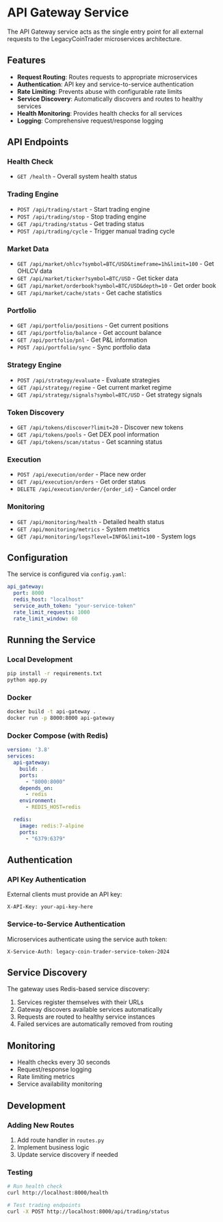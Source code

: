 # API Gateway Service

The API Gateway service acts as the single entry point for all external requests to the LegacyCoinTrader microservices architecture.

## Features

- **Request Routing**: Routes requests to appropriate microservices
- **Authentication**: API key and service-to-service authentication
- **Rate Limiting**: Prevents abuse with configurable rate limits
- **Service Discovery**: Automatically discovers and routes to healthy services
- **Health Monitoring**: Provides health checks for all services
- **Logging**: Comprehensive request/response logging

## API Endpoints

### Health Check
- `GET /health` - Overall system health status

### Trading Engine
- `POST /api/trading/start` - Start trading engine
- `POST /api/trading/stop` - Stop trading engine
- `GET /api/trading/status` - Get trading status
- `POST /api/trading/cycle` - Trigger manual trading cycle

### Market Data
- `GET /api/market/ohlcv?symbol=BTC/USD&timeframe=1h&limit=100` - Get OHLCV data
- `GET /api/market/ticker?symbol=BTC/USD` - Get ticker data
- `GET /api/market/orderbook?symbol=BTC/USD&depth=10` - Get order book
- `GET /api/market/cache/stats` - Get cache statistics

### Portfolio
- `GET /api/portfolio/positions` - Get current positions
- `GET /api/portfolio/balance` - Get account balance
- `GET /api/portfolio/pnl` - Get P&L information
- `POST /api/portfolio/sync` - Sync portfolio data

### Strategy Engine
- `POST /api/strategy/evaluate` - Evaluate strategies
- `GET /api/strategy/regime` - Get current market regime
- `GET /api/strategy/signals?symbol=BTC/USD` - Get strategy signals

### Token Discovery
- `GET /api/tokens/discover?limit=20` - Discover new tokens
- `GET /api/tokens/pools` - Get DEX pool information
- `GET /api/tokens/scan/status` - Get scanning status

### Execution
- `POST /api/execution/order` - Place new order
- `GET /api/execution/orders` - Get order status
- `DELETE /api/execution/order/{order_id}` - Cancel order

### Monitoring
- `GET /api/monitoring/health` - Detailed health status
- `GET /api/monitoring/metrics` - System metrics
- `GET /api/monitoring/logs?level=INFO&limit=100` - System logs

## Configuration

The service is configured via `config.yaml`:

```yaml
api_gateway:
  port: 8000
  redis_host: "localhost"
  service_auth_token: "your-service-token"
  rate_limit_requests: 1000
  rate_limit_window: 60
```

## Running the Service

### Local Development
```bash
pip install -r requirements.txt
python app.py
```

### Docker
```bash
docker build -t api-gateway .
docker run -p 8000:8000 api-gateway
```

### Docker Compose (with Redis)
```yaml
version: '3.8'
services:
  api-gateway:
    build: .
    ports:
      - "8000:8000"
    depends_on:
      - redis
    environment:
      - REDIS_HOST=redis

  redis:
    image: redis:7-alpine
    ports:
      - "6379:6379"
```

## Authentication

### API Key Authentication
External clients must provide an API key:
```
X-API-Key: your-api-key-here
```

### Service-to-Service Authentication
Microservices authenticate using the service auth token:
```
X-Service-Auth: legacy-coin-trader-service-token-2024
```

## Service Discovery

The gateway uses Redis-based service discovery:

1. Services register themselves with their URLs
2. Gateway discovers available services automatically
3. Requests are routed to healthy service instances
4. Failed services are automatically removed from routing

## Monitoring

- Health checks every 30 seconds
- Request/response logging
- Rate limiting metrics
- Service availability monitoring

## Development

### Adding New Routes
1. Add route handler in `routes.py`
2. Implement business logic
3. Update service discovery if needed

### Testing
```bash
# Run health check
curl http://localhost:8000/health

# Test trading endpoints
curl -X POST http://localhost:8000/api/trading/status
```
